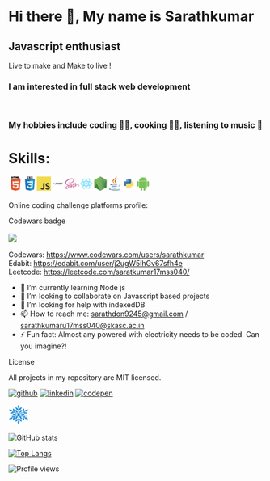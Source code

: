 # Hi there 👋, My name is Sarathkumar
## Javascript enthusiast

Live to make and Make to live !
<h3> I am interested in full stack web development </h3> <br>
<h3> My hobbies include coding  👨‍💻, cooking 👨‍🍳, listening to music 🎵 </h3>

# Skills: 

<img align="left" alt="Html" width="28px" src="https://raw.githubusercontent.com/github/explore/80688e429a7d4ef2fca1e82350fe8e3517d3494d/topics/html/html.png"/> 
<img align="left" alt="Css" width="28px" src="https://raw.githubusercontent.com/github/explore/80688e429a7d4ef2fca1e82350fe8e3517d3494d/topics/css/css.png"/> 
<img align="left" alt="JavaScript" width="28px" src="https://raw.githubusercontent.com/github/explore/80688e429a7d4ef2fca1e82350fe8e3517d3494d/topics/javascript/javascript.png"/> 
<img align="left" alt="JavaScript" width="28px" src="https://raw.githubusercontent.com/github/explore/80688e429a7d4ef2fca1e82350fe8e3517d3494d/topics/jquery/jquery.png"/> 
<img align="left" alt="Sass" width="28px" src="https://raw.githubusercontent.com/github/explore/80688e429a7d4ef2fca1e82350fe8e3517d3494d/topics/sass/sass.png"/> 
<img align="left" alt="React" width="28px" src="https://raw.githubusercontent.com/github/explore/80688e429a7d4ef2fca1e82350fe8e3517d3494d/topics/react/react.png"/> 
<img align="left" alt="Nodejs" width="28px" src="https://raw.githubusercontent.com/github/explore/80688e429a7d4ef2fca1e82350fe8e3517d3494d/topics/nodejs/nodejs.png"/> 
<img align="left" alt="Java" width="28px" src="https://raw.githubusercontent.com/github/explore/80688e429a7d4ef2fca1e82350fe8e3517d3494d/topics/java/java.png"/> 
<img align="left" alt="Python" width="28px" src="https://raw.githubusercontent.com/github/explore/80688e429a7d4ef2fca1e82350fe8e3517d3494d/topics/python/python.png"/> 
<img align="left" alt="Android" width="28px" src="https://raw.githubusercontent.com/github/explore/80688e429a7d4ef2fca1e82350fe8e3517d3494d/topics/android/android.png"/> 
<br/> <br/>

Online coding challenge platforms profile:

Codewars badge   
<br>
<img  src='https://www.codewars.com/users/sarathkumar/badges/large' />

Codewars: https://www.codewars.com/users/sarathkumar  
Edabit:   https://edabit.com/user/j2ugW5ihGv67sfh4e  
Leetcode: https://leetcode.com/saratkumar17mss040/

- 🌱 I’m currently learning Node js
- 👯 I’m looking to collaborate on Javascript based projects 
- 🤔 I’m looking for help with indexedDB 
- 📫 How to reach me: sarathdon9245@gmail.com / sarathkumaru17mss040@skasc.ac.in
- ⚡ Fun fact: Almost any powered with electricity needs to be coded. Can you imagine?! 

License

All projects in my repository are MIT licensed.

[<img src='https://cdn.jsdelivr.net/npm/simple-icons@3.0.1/icons/github.svg' alt='github' height='40'>](https://github.com/saratkumar17mss040)  [<img src='https://cdn.jsdelivr.net/npm/simple-icons@3.0.1/icons/linkedin.svg' alt='linkedin' height='40'>](https://www.linkedin.com/in/sarath-kumar-216b031b5//)  [<img src='https://cdn.jsdelivr.net/npm/simple-icons@3.0.1/icons/codepen.svg' alt='codepen' height='40'>](https://codepen.io/saratkumar17mss040)  

<a href='https://archiveprogram.github.com/'><img src='https://raw.githubusercontent.com/acervenky/animated-github-badges/master/assets/acbadge.gif' width='40' height='40'></a> 

![GitHub stats](https://github-readme-stats.vercel.app/api?username=saratkumar17mss040&show_icons=true)  

[![Top Langs](https://github-readme-stats.vercel.app/api/top-langs/?username=saratkumar17mss040&hide=php&langs_count=8&layout=compact)](https://github.com/saratkumar17mss040/github-readme-stats)

![Profile views](https://gpvc.arturio.dev/saratkumar17mss040)  
